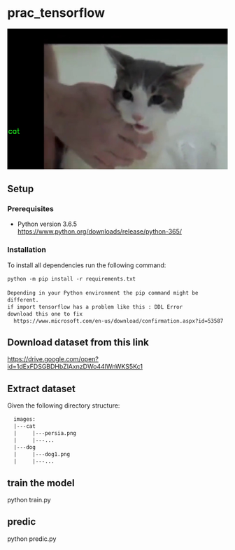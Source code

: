 # prac_tensorflow

![Alt text](cat01.jpg?raw=true "Title")

## Setup
  ### Prerequisites
   - Python version 3.6.5
   https://www.python.org/downloads/release/python-365/
   
### Installation

To install all dependencies run the following command:

```
python -m pip install -r requirements.txt

Depending in your Python environment the pip command might be different.
if import tensorflow has a problem like this : DDL Error
download this one to fix
  https://www.microsoft.com/en-us/download/confirmation.aspx?id=53587
```


## Download dataset from this link
  https://drive.google.com/open?id=1dExFDSGBDHbZlAxnzDWo44lWnWKS5Kc1
  
## Extract dataset
  Given the following directory structure:
  ```
    images:
    |---cat
    |     |---persia.png
    |     |---...
    |---dog
    |     |---dog1.png
    |     |---...
   ```
      
## train the model
  python train.py

## predic
  python predic.py
